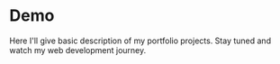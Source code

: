 # Demo

Here I'll give basic description of my portfolio projects.
Stay tuned and watch my web development journey.
